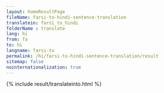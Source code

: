 ```yaml
---
layout: homeResultPage
fileName: farsi-to-hindi-sentence-translation
translatein: farsi_to_hindi
folderName : translate
lang: hi
from: fa
to: hi
langname: farsi-to
permalink: /hi/farsi-to-hindi-sentence-translation/result
sitemap: false
nointernationalization: true
---
```

{% include result/translateinto.html %}

<script src="/js/result/translation.js" data-foldername="{{page.folderName}}" data-lang="{{page.lang}}"></script>
